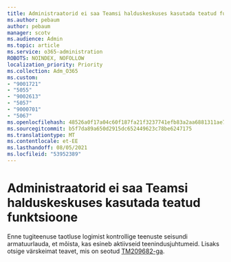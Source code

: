 ```yaml
---
title: Administraatorid ei saa Teamsi halduskeskuses kasutada teatud funktsioone
ms.author: pebaum
author: pebaum
manager: scotv
ms.audience: Admin
ms.topic: article
ms.service: o365-administration
ROBOTS: NOINDEX, NOFOLLOW
localization_priority: Priority
ms.collection: Adm_O365
ms.custom:
- "9001721"
- "5055"
- "9002613"
- "5057"
- "9000701"
- "5067"
ms.openlocfilehash: 48526a0f17a04c60f187fa21f3237741efb83a2aa6881311ae741237bed4d794
ms.sourcegitcommit: b5f7da89a650d2915dc652449623c78be6247175
ms.translationtype: MT
ms.contentlocale: et-EE
ms.lasthandoff: 08/05/2021
ms.locfileid: "53952389"
---
```

# <a name="admins-unable-to-perform-certain-functions-in-the-teams-admin-center"></a>Administraatorid ei saa Teamsi halduskeskuses kasutada teatud funktsioone

Enne tugiteenuse taotluse logimist kontrollige teenuste seisundi armatuurlauda, et mõista, kas esineb aktiivseid teenindusjuhtumeid. Lisaks otsige värskeimat teavet, mis on seotud [TM209682-ga](https://admin.microsoft.com/AdminPortal/Home/#/servicehealth?eventid=TM209682).
